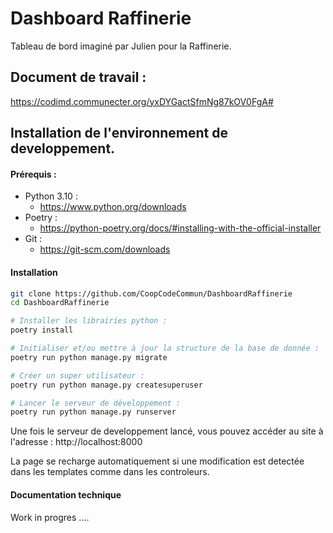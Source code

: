# Dashboard Raffinerie

Tableau de bord imaginé par Julien pour la Raffinerie.


## Document de travail :

https://codimd.communecter.org/yxDYGactSfmNg87kOV0FgA#

## Installation de l'environnement de developpement.

#### Prérequis :

- Python 3.10 :
  - https://www.python.org/downloads
- Poetry : 
  - https://python-poetry.org/docs/#installing-with-the-official-installer
- Git :
  - https://git-scm.com/downloads

#### Installation 

```bash
git clone https://github.com/CoopCodeCommun/DashboardRaffinerie
cd DashboardRaffinerie

# Installer les librairies python :
poetry install

# Initialiser et/ou mettre à jour la structure de la base de donnée :
poetry run python manage.py migrate

# Créer un super utilisateur :
poetry run python manage.py createsuperuser

# Lancer le serveur de développement :
poetry run python manage.py runserver
```

Une fois le serveur de developpement lancé, vous pouvez accéder au site à l'adresse : http://localhost:8000

La page se recharge automatiquement si une modification est detectée dans les templates comme dans les controleurs.

#### Documentation technique

Work in progres ....